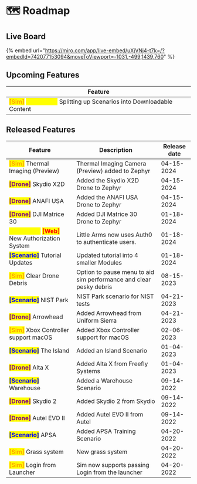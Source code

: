 # 🗺️ Roadmap

## Live Board

{% embed url="https://miro.com/app/live-embed/uXjVNj4-t7k=/?embedId=742077153094&moveToViewport=-1031,-499,1439,760" %}

## Upcoming Features

| Feature                                                                                                                                                    |
| ---------------------------------------------------------------------------------------------------------------------------------------------------------- |
| <mark style="color:orange;">**\[Sim]**</mark>**&#x20;**<mark style="color:yellow;">**\[Launcher]**</mark> Splitting up Scenarios into Downloadable Content |

## Released Features

| Feature                                                                                                                | Description                                                        | Release date |
| ---------------------------------------------------------------------------------------------------------------------- | ------------------------------------------------------------------ | ------------ |
| <mark style="color:orange;">**\[Sim]**</mark> Thermal Imaging (Preview)                                                | Thermal Imaging Camera (Preview) added to Zephyr                   | 04-15-2024   |
| <mark style="color:purple;">**\[Drone]**</mark> Skydio X2D                                                             | Added the Skydio X2D Drone to Zephyr                               | 04-15-2024   |
| <mark style="color:purple;">**\[Drone]**</mark> ANAFI USA                                                              | Added the ANAFI USA Drone to Zephyr                                | 04-15-2024   |
| <mark style="color:purple;">**\[Drone]**</mark> DJI Matrice 30                                                         | Added DJI Matrice 30 Drone to Zephyr                               | 01-18-2024   |
| <mark style="color:yellow;">**\[Launcher]**</mark> <mark style="color:red;">**\[Web]**</mark> New Authorization System | Little Arms now uses Auth0 to authenticate users.                  | 01-18-2024   |
| <mark style="color:blue;">**\[Scenario]**</mark> Tutorial Updates                                                      | Updated tutorial into 4 smaller Modules                            | 01-18-2024   |
|  <mark style="color:orange;">**\[Sim]**</mark> Clear Drone Debris                                                      | Option to pause menu to aid sim performance and clear pesky debris | 08-15-2023   |
| <mark style="color:blue;">**\[Scenario]**</mark> NIST Park                                                             | NIST Park scenario for NIST tests                                  | 04-21-2023   |
| <mark style="color:purple;">**\[Drone]**</mark> Arrowhead                                                              | Added Arrowhead from Uniform Sierra                                | 04-21-2023   |
| <mark style="color:orange;">**\[Sim]**</mark> Xbox Controller support macOS                                            | Added Xbox Controller support for macOS                            | 02-06-2023   |
| <mark style="color:blue;">**\[Scenario]**</mark> The Island                                                            | Added an Island Scenario                                           | 01-04-2023   |
| <mark style="color:purple;">**\[Drone]**</mark> Alta X                                                                 | Added Alta X from Freefly Systems                                  | 01-04-2023   |
| <mark style="color:blue;">**\[Scenario]**</mark> Warehouse                                                             | Added a Warehouse Scenario                                         | 09-14-2022   |
| <mark style="color:purple;">**\[Drone]**</mark> Skydio 2                                                               | Added Skydio 2 from Skydio                                         | 09-14-2022   |
| <mark style="color:purple;">**\[Drone]**</mark> Autel EVO II                                                           | Added Autel EVO II from Autel                                      | 09-14-2022   |
| <mark style="color:blue;">**\[Scenario]**</mark> APSA                                                                  | Added APSA Training Scenario                                       | 04-20-2022   |
| <mark style="color:orange;">**\[Sim]**</mark> Grass system                                                             | New grass system                                                   | 04-20-2022   |
| <mark style="color:orange;">**\[Sim]**</mark> Login from Launcher                                                      | Sim now supports passing Login from the launcher                   | 04-20-2022   |
